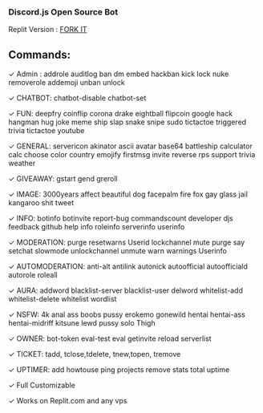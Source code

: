 ### Discord.js Open Source Bot

Replit Version : [FORK IT](https://replit.com/@ItzNumber122/DiscordBot#)
<br/>

## Commands:
✓ Admin : addrole auditlog ban dm embed hackban kick lock nuke removerole addemoji unban unlock

✓ CHATBOT: chatbot-disable chatbot-set

✓ FUN: deepfry coinflip corona drake eightball flipcoin google hack hangman hug joke meme ship slap snake snipe sudo tictactoe triggered trivia tictactoe youtube

✓ GENERAL: servericon akinator ascii avatar base64 battleship calculator calc choose color country emojify firstmsg invite reverse rps support trivia weather

✓ GIVEAWAY: gstart gend greroll

✓ IMAGE: 3000years affect beautiful dog facepalm fire fox gay glass jail kangaroo shit tweet

✓ INFO: botinfo botinvite report-bug commandscount developer djs feedback github help info roleinfo serverinfo userinfo

✓ MODERATION: purge resetwarns Userid lockchannel mute purge say setchat slowmode unlockchannel unmute warn warnings Userinfo

✓ AUTOMODERATION: anti-alt antilink autonick autoofficial autoofficiald autorole roleall

✓ AURA: addword blacklist-server blacklist-user delword whitelist-add whitelist-delete whitelist wordlist

✓ NSFW: 4k anal ass boobs pussy erokemo gonewild hentai hentai-ass hentai-midriff kitsune lewd pussy solo Thigh

✓ OWNER: bot-token eval-test eval getinvite reload serverlist

✓ TICKET: tadd, tclose,tdelete, tnew,topen, tremove

✓ UPTIMER: add howtouse ping projects remove stats total uptime

✓ Full Customizable

✓ Works on Replit.com and any vps

<br/>

